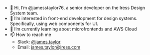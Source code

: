 - 👋 Hi, I’m @jamesstaylor76, a senior developer on the Iress Design System team.
- 👀 I’m interested in front-end development for design systems. Specifically, using web components for UI.
- 🌱 I’m currently learning about microfrontends and AWS Cloud
- 📫 How to reach me
  - Slack: [@james.taylor](https://oneiress.slack.com/archives/DK1C702H2)
  - Email: james.taylor@iress.com

<!---
jamesstaylor76/jamesstaylor76 is a ✨ special ✨ repository because its `README.md` (this file) appears on your GitHub profile.
You can click the Preview link to take a look at your changes.
--->
